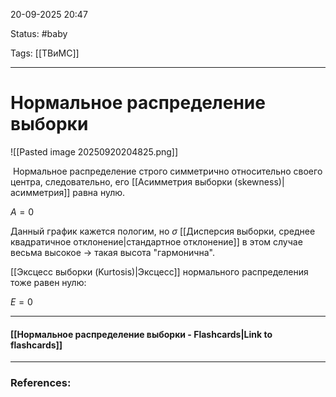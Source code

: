 
20-09-2025 20:47

Status: #baby 

Tags: [[ТВиМС]]

---
# Нормальное распределение выборки

![[Pasted image 20250920204825.png]]

 Нормальное распределение строго симметрично относительно своего центра, следовательно, его [[Асимметрия выборки (skewness)|асимметрия]] равна нулю.

$A = 0$

Данный график кажется пологим, но $\sigma$ [[Дисперсия выборки, среднее квадратичное отклонение|стандартное отклонение]] в этом случае весьма высокое -> такая высота "гармонична".

[[Эксцесс выборки (Kurtosis)|Эксцесс]] нормального распределения тоже равен нулю:

$E = 0$

----
#### [[Нормальное распределение выборки - Flashcards|Link to flashcards]]



---
### References:

